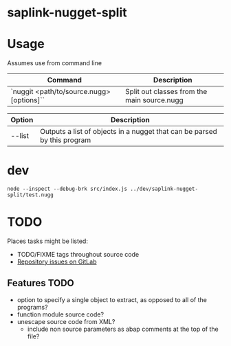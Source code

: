 # saplink-nugget-split

# Usage
Assumes use from command line

|Command  |Description|
|---|---  |
|`nuggit <path/to/source.nugg> [options]``|Split out classes from the main source.nugg |

|Option |Description|
|--|--|
|--list| Outputs a list of objects in a nugget that can be parsed by this program |


# dev
`node --inspect --debug-brk src/index.js ../dev/saplink-nugget-split/test.nugg`

# TODO
Places tasks might be listed:
- TODO/FIXME tags throughout source code
- [Repository issues on GitLab](https://git.bluefinsolutions.com/sbell/nuggit/issues)

## Features TODO
- option to specify a single object to extract, as opposed to all of the programs?
- function module source code?
- unescape source code from XML?
	- include non source parameters as abap comments at the top of the file?
